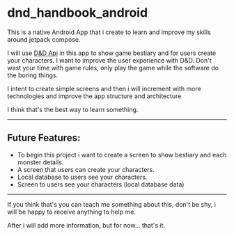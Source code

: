 # dnd_handbook_android

This is a native Android App that i create to learn and improve my skills around jetpack compose.

I will use [D&D Api](https://www.dnd5eapi.co/) in this app to show game bestiary and for users create your characters. I want to
improve the user experience with D&D.
Don't wast your time with game rules, only play the game while the software do the boring things.

I intent to create simple screens and then i will increment with more technologies and improve the app structure and architecture

I think that's the best way to learn something.

___

## Future Features:

* To begin this project i want to create a screen to show bestiary and each monster details.
* A screen that users can create your characters.
* Local database to users see your characters.
* Screen to users see your characters (local database data)

___

If you think that's you can teach me something about this, don't be shy, i will be happy to receive anything to help me.

After i will add more information, but for now... that's it.